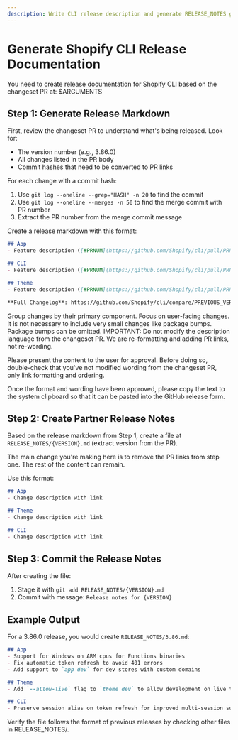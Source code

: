 ```yaml
---
description: Write CLI release description and generate RELEASE_NOTES given a changeset PR URL as input
---
```


# Generate Shopify CLI Release Documentation

You need to create release documentation for Shopify CLI based on the changeset PR at: $ARGUMENTS

## Step 1: Generate Release Markdown

First, review the changeset PR to understand what's being released. Look for:
- The version number (e.g., 3.86.0)
- All changes listed in the PR body
- Commit hashes that need to be converted to PR links

For each change with a commit hash:
1. Use `git log --oneline --grep="HASH" -n 20` to find the commit
2. Use `git log --oneline --merges -n 50` to find the merge commit with PR number
3. Extract the PR number from the merge commit message

Create a release markdown with this format:

```markdown
## App
- Feature description ([#PRNUM](https://github.com/Shopify/cli/pull/PRNUM))

## CLI
- Feature description ([#PRNUM](https://github.com/Shopify/cli/pull/PRNUM))

## Theme
- Feature description ([#PRNUM](https://github.com/Shopify/cli/pull/PRNUM))

**Full Changelog**: https://github.com/Shopify/cli/compare/PREVIOUS_VERSION_NUMBER...CURRENT_VERSION_NUMBER
```

Group changes by their primary component. Focus on user-facing changes.
It is not necessary to include very small changes like package bumps. Package bumps can be omitted.
IMPORTANT: Do not modify the description language from the changeset PR. We are re-formatting and adding PR links, not re-wording.

Please present the content to the user for approval. Before doing so, double-check that you've not modified wording from the changeset PR, only link formatting and ordering.

Once the format and wording have been approved, please copy the text to the system clipboard so that it can be pasted into the GitHub release form.

## Step 2: Create Partner Release Notes

Based on the release markdown from Step 1, create a file at `RELEASE_NOTES/{VERSION}.md` (extract version from the PR).

The main change you're making here is to remove the PR links from step one. The rest of the content can remain.

Use this format:

```markdown
## App
- Change description with link

## Theme
- Change description with link

## CLI
- Change description with link
```

## Step 3: Commit the Release Notes

After creating the file:
1. Stage it with `git add RELEASE_NOTES/{VERSION}.md`
2. Commit with message: `Release notes for {VERSION}`

## Example Output

For a 3.86.0 release, you would create `RELEASE_NOTES/3.86.md`:

```markdown
## App
- Support for Windows on ARM cpus for Functions binaries
- Fix automatic token refresh to avoid 401 errors
- Add support to `app dev` for dev stores with custom domains

## Theme
- Add `--allow-live` flag to `theme dev` to allow development on live themes without confirmation

## CLI
- Preserve session alias on token refresh for improved multi-session support
```

Verify the file follows the format of previous releases by checking other files in RELEASE_NOTES/.
